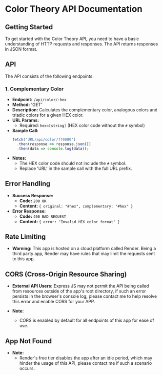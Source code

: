 # Color Theory API Documentation

## Getting Started

To get started with the Color Theory API, you need to have a basic understanding of HTTP requests and responses. The API returns responses in JSON format.

## API

The API consists of the following endpoints:

### 1. Complementary Color

- **Endpoint:** `/api/color/:hex`
- **Method:** 'GET'
- **Description:** Calculates the complementary color, analogous colors and triadic colors for a given HEX color.
- **URL Params:**
  - Required: `hex=[string]` (HEX color code without the `#` symbol)
- **Sample Call:**
  ```javascript
  fetch('URL/api/color/ff0000')
    .then(response => response.json())
    .then(data => console.log(data));
  ```
- **Notes:** 
  - The HEX color code should not include the `#` symbol. 
  - Replace 'URL' in the sample call with the full URL prefix.

## Error Handling

- **Success Response:**
  - **Code:** `200 OK`
  - **Content:** `{ original: "#hex", complementary: "#hex" }`
- **Error Response:**
  - **Code:** `400 BAD REQUEST`
  - **Content:** `{ error: "Invalid HEX color format" }`

## Rate Limiting

- **Warning:** This app is hosted on a cloud platform called Render. Being a third party app, Render may have rules that may limit the requests sent to this app.

## CORS (Cross-Origin Resource Sharing)

- **External API Users:** Express JS may not permit the API being called from resources outside of the app's root directory, if such an error persists in the browser's console log, please contact me to help resolve this error and enable CORS for your APP. 

- **Note:** 
  - CORS is enabled by default for all endpoints of this app for ease of use.

## App Not Found

- **Note:** 
  - Render's free tier disables the app after an idle period, which may hinder the usage of this API, please contact me if such a scenario occurs. 
